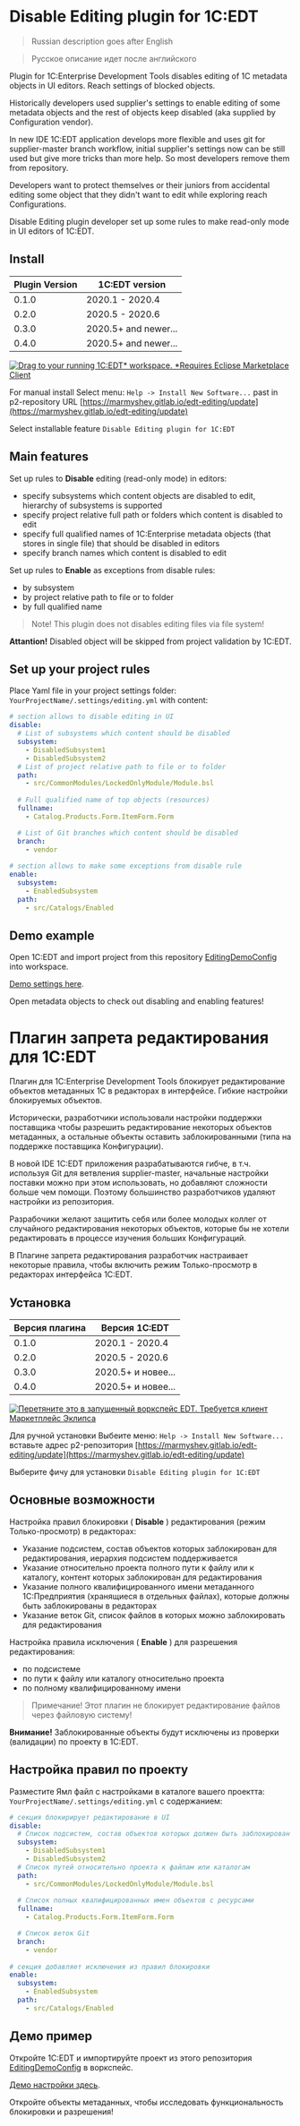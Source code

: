 # Disable Editing plugin for 1C:EDT

> Russian description goes after English

> Русское описание идет после английского

Plugin for 1C:Enterprise Development Tools disables editing of 1C metadata objects in UI editors. Reach settings of blocked objects.

Historically developers used supplier's settings to enable editing of some metadata objects and the rest of objects keep disabled (aka supplied by Configuration vendor).

In new IDE 1C:EDT application develops more flexible and uses git for supplier-master branch workflow, initial supplier's settings now can be still used but give more tricks than more help. So most developers remove them from repository.

Developers want to protect themselves or their juniors from accidental editing some object that they didn't want to edit while exploring reach Configurations.

Disable Editing plugin developer set up some rules to make read-only mode in UI editors of 1C:EDT.


## Install


| Plugin Version | 1C:EDT version |
|----------------|----------------|
| 0.1.0 | 2020.1 - 2020.4 |
| 0.2.0 | 2020.5 - 2020.6 |
| 0.3.0 | 2020.5+ and newer... |
| 0.4.0 | 2020.5+ and newer... |


[![Drag to your running 1C:EDT* workspace. *Requires Eclipse Marketplace Client](https://marketplace.eclipse.org/sites/all/themes/solstice/public/images/marketplace/btn-install.png)](http://marketplace.eclipse.org/marketplace-client-intro?mpc_install=5141319 "Drag to your running 1C:EDT* workspace. *Requires Eclipse Marketplace Client")


For manual install Select menu: `Help -> Install New Software...` past in p2-repository URL [https://marmyshev.gitlab.io/edt-editing/update](https://marmyshev.gitlab.io/edt-editing/update)

Select installable feature `Disable Editing plugin for 1C:EDT`


## Main features

Set up rules to **Disable** editing (read-only mode) in editors:

- specify subsystems which content objects are disabled to edit, hierarchy of subsystems is supported
- specify project relative full path or folders which content is disabled to edit
- specify full qualified names of 1C:Enterprise metadata objects (that stores in single file) that should be disabled in editors
- specify branch names which content is disabled to edit

Set up rules to **Enable** as exceptions from disable rules:

- by subsystem
- by project relative path to file or to folder
- by full qualified name


> Note! This plugin does not disables editing files via file system!

**Attantion!**  Disabled object will be skipped from project validation by 1C:EDT.


## Set up your project rules

Place Yaml file in your project settings folder: `YourProjectName/.settings/editing.yml` with content:


```yaml
# section allows to disable editing in UI
disable:
  # List of subsystems which content should be disabled
  subsystem:
    - DisabledSubsystem1
    - DisabledSubsystem2
  # List of project relative path to file or to folder 
  path:
    - src/CommonModules/LockedOnlyModule/Module.bsl
   
  # Full qualified name of top objects (resources)
  fullname:
    - Catalog.Products.Form.ItemForm.Form

  # List of Git branches which content should be disabled
  branch:
    - vendor
     
# section allows to make some exceptions from disable rule
enable:
  subsystem:
    - EnabledSubsystem
  path:
    - src/Catalogs/Enabled

```

##  Demo example

Open 1C:EDT and import project from this repository [EditingDemoConfig](EditingDemoConfig) into workspace.

[Demo settings here](EditingDemoConfig/.settings/editing.yml).

Open metadata objects to check out disabling and enabling features!


# Плагин запрета редактирования для 1C:EDT

Плагин для 1C:Enterprise Development Tools блокирует редактирование объектов метаданных 1С в редакторах в интерфейсе. Гибкие настройки блокируемых объектов.

Исторически, разработчики использовали настройки поддержки поставщика чтобы разрешить редактирование некоторых объектов метаданных, а остальные объекты оставить заблокированными (типа на поддержке поставщика Конфигурации).

В новой IDE 1C:EDT  приложения разрабатываются гибче, в т.ч. используя Git для ветвления supplier-master, начальные настройки поставки можно при этом использовать, но добавляют сложности больше чем помощи. Поэтому большинство разработчиков  удаляют настройки из репозитория.

Разрабочики желают защитить себя или более молодых коллег от случайного редактирования некоторых объектов, которые бы не хотели редактировать в процессе изучения больших Конфигураций.

В Плагине запрета редактирования разработчик настраивает некоторые правила, чтобы включить режим Только-просмотр в редакторах интерфейса 1C:EDT.


## Установка


| Версия плагина | Версия 1C:EDT |
|----------------|---------------|
| 0.1.0 | 2020.1 - 2020.4 |
| 0.2.0 | 2020.5 - 2020.6 |
| 0.3.0 | 2020.5+ и новее... |
| 0.4.0 | 2020.5+ и новее... |


[![Перетяните это в *запущенный воркспейс EDT*. Требуется клиент Маркетплейс Эклипса](https://marketplace.eclipse.org/sites/all/themes/solstice/public/images/marketplace/btn-install.png)](http://marketplace.eclipse.org/marketplace-client-intro?mpc_install=5141319 "Перетяните это в *запущенный воркспейс EDT*. Требуется клиент Маркетплейс Эклипса")


Для ручной установки Выбеите меню: `Help -> Install New Software...` вставьте адрес p2-репозитория [https://marmyshev.gitlab.io/edt-editing/update](https://marmyshev.gitlab.io/edt-editing/update)

Выберите фичу для установки `Disable Editing plugin for 1C:EDT`


## Основные возможности

Настройка правил блокировки ( **Disable** ) редактирования (режим Только-просмотр) в редакторах:

- Указание подсистем, состав объектов которых заблокирован для редактирования, иерархия подсистем поддерживается
- Указание относительно проекта полного пути к файлу или к каталогу, контент которых заблокирован для редактирования
- Указание полного квалифицированного имени метаданного 1С:Предприятия (хранящиеся в отдельных файлах), которые должны быть заблокированы в редакторах
- Указание веток Git, список файлов в которых можно заблокировать для редактирования

Настройка правила исключения ( **Enable** )  для разрешения редактирования:

- по подсистеме
- по пути к файлу или каталогу относительно проекта
- по полному квалифицированному имени


> Примечание! Этот плагин не  блокирует редактирование файлов через файловую систему!

**Внимание!**  Заблокированные объекты будут исключены из проверки (валидации) по проекту в 1C:EDT.


##  Настройка правил по проекту


Разместите Ямл файл с настройками в каталоге вашего проектта: `YourProjectName/.settings/editing.yml` с содержанием:


```yaml
# секция блокирирует редактирование в UI
disable:
  # Список подсистем, состав объектов которых должен быть заблокирован
  subsystem:
    - DisabledSubsystem1
    - DisabledSubsystem2
  # Список путей относительно проекта к файлам или каталогам
  path:
    - src/CommonModules/LockedOnlyModule/Module.bsl
   
  # Список полных квалифицированных имен объектов с ресурсами
  fullname:
    - Catalog.Products.Form.ItemForm.Form

  # Список веток Git
  branch:
    - vendor
   
# секция добавляет исключения из правил блокировки
enable:
  subsystem:
    - EnabledSubsystem
  path:
    - src/Catalogs/Enabled

```

## Демо пример


Откройте 1C:EDT и импортируйте проект из этого репозитория [EditingDemoConfig](EditingDemoConfig) в воркспейс.

[Демо настройки здесь](EditingDemoConfig/.settings/editing.yml).

Откройте объекты метаданных, чтобы исследовать функциональность блокировки и разрешения!

